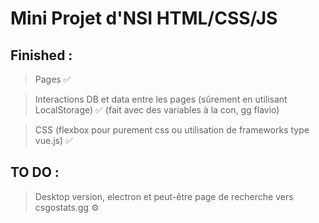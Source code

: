 # Mini Projet d'NSI HTML/CSS/JS

## Finished : 

> Pages ✅

> Interactions DB et data entre les pages (sûrement en utilisant LocalStorage) ✅ (fait avec des variables à la con, gg flavio)

> CSS (flexbox pour purement css ou utilisation de frameworks type vue.js) ✅

## TO DO : 

> Desktop version, electron et peut-être page de recherche vers csgostats.gg ⚙️
